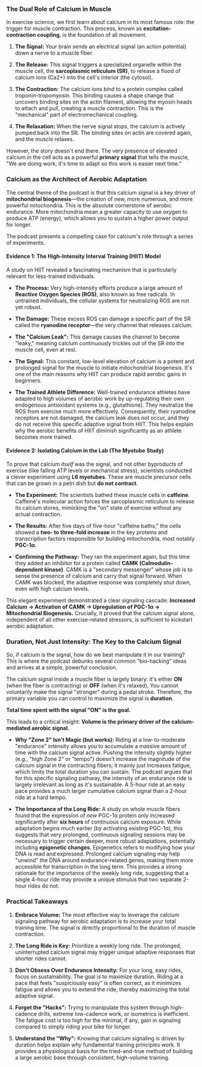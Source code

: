 
### The Dual Role of Calcium in Muscle

In exercise science, we first learn about calcium in its most famous role: the trigger for muscle contraction. This process, known as **excitation-contraction coupling**, is the foundation of all movement.

1.  **The Signal:** Your brain sends an electrical signal (an action potential) down a nerve to a muscle fiber.
    
2.  **The Release:** This signal triggers a specialized organelle within the muscle cell, the **sarcoplasmic reticulum (SR)**, to release a flood of calcium ions (Ca2+) into the cell's interior (the cytosol).
    
3.  **The Contraction:** The calcium ions bind to a protein complex called troponin-tropomyosin. This binding causes a shape change that uncovers binding sites on the actin filament, allowing the myosin heads to attach and pull, creating a muscle contraction. This is the "mechanical" part of electromechanical coupling.
    
4.  **The Relaxation:** When the nerve signal stops, the calcium is actively pumped back into the SR. The binding sites on actin are covered again, and the muscle relaxes.
    

However, the story doesn't end there. The very presence of elevated calcium in the cell acts as a powerful **primary signal** that tells the muscle, "We are doing work; it's time to adapt so this work is easier next time."

### Calcium as the Architect of Aerobic Adaptation

The central theme of the podcast is that this calcium signal is a key driver of **mitochondrial biogenesis**—the creation of new, more numerous, and more powerful mitochondria. This is the absolute cornerstone of aerobic endurance. More mitochondria mean a greater capacity to use oxygen to produce ATP (energy), which allows you to sustain a higher power output for longer.

The podcast presents a compelling case for calcium's role through a series of experiments.

#### Evidence 1: The High-Intensity Interval Training (HIIT) Model

A study on HIIT revealed a fascinating mechanism that is particularly relevant for less-trained individuals.

-   **The Process:** Very high-intensity efforts produce a large amount of **Reactive Oxygen Species (ROS)**, also known as free radicals. In untrained individuals, the cellular systems for neutralizing ROS are not yet robust.
    
-   **The Damage:** These excess ROS can damage a specific part of the SR called the **ryanodine receptor**—the very channel that releases calcium.
    
-   **The "Calcium Leak":** This damage causes the channel to become "leaky," meaning calcium continuously trickles out of the SR into the muscle cell, even at rest.
    
-   **The Signal:** This constant, low-level elevation of calcium is a potent and prolonged signal for the muscle to initiate mitochondrial biogenesis. It's one of the main reasons why HIIT can produce rapid aerobic gains in beginners.
    
-   **The Trained Athlete Difference:** Well-trained endurance athletes have adapted to high volumes of aerobic work by up-regulating their own endogenous antioxidant systems (e.g., glutathione). They neutralize the ROS from exercise much more effectively. Consequently, their ryanodine receptors are not damaged, the calcium leak does not occur, and they do not receive this specific adaptive signal from HIIT. This helps explain why the aerobic benefits of HIIT diminish significantly as an athlete becomes more trained.
    

#### Evidence 2: Isolating Calcium in the Lab (The Myotube Study)

To prove that calcium _itself_ was the signal, and not other byproducts of exercise (like falling ATP levels or mechanical stress), scientists conducted a clever experiment using **L6 myotubes**. These are muscle precursor cells that can be grown in a petri dish but **do not contract**.

-   **The Experiment:** The scientists bathed these muscle cells in **caffeine**. Caffeine's molecular action forces the sarcoplasmic reticulum to release its calcium stores, mimicking the "on" state of exercise without any actual contraction.
    
-   **The Results:** After five days of five-hour "caffeine baths," the cells showed a **two- to three-fold increase** in the key proteins and transcription factors responsible for building mitochondria, most notably **PGC-1α**.
    
-   **Confirming the Pathway:** They ran the experiment again, but this time they added an inhibitor for a protein called **CAMK (Calmodulin-dependent kinase)**. CAMK is a "secondary messenger" whose job is to sense the presence of calcium and carry that signal forward. When CAMK was blocked, the adaptive response was completely shut down, even with high calcium levels.
    

This elegant experiment demonstrated a clear signaling cascade: **Increased Calcium → Activation of CAMK → Upregulation of PGC-1α → Mitochondrial Biogenesis.** Crucially, it proved that the calcium signal alone, independent of all other exercise-related stressors, is sufficient to kickstart aerobic adaptation.

### Duration, Not Just Intensity: The Key to the Calcium Signal

So, if calcium is the signal, how do we best manipulate it in our training? This is where the podcast debunks several common "bio-hacking" ideas and arrives at a simple, powerful conclusion.

The calcium signal inside a muscle fiber is largely binary: it's either **ON** (when the fiber is contracting) or **OFF** (when it's relaxed). You cannot voluntarily make the signal "stronger" during a pedal stroke. Therefore, the primary variable you can control to maximize the signal is **duration**.

**Total time spent with the signal "ON" is the goal.**

This leads to a critical insight: **Volume is the primary driver of the calcium-mediated aerobic signal.**

-   **Why "Zone 2" Isn't Magic (but works):** Riding at a low-to-moderate "endurance" intensity allows you to accumulate a massive amount of time with the calcium signal active. Pushing the intensity slightly higher (e.g., "high Zone 2" or "tempo") doesn't increase the magnitude of the calcium signal in the contracting fibers; it mainly just increases fatigue, which limits the total duration you can sustain. The podcast argues that for this specific signaling pathway, the intensity of an endurance ride is largely irrelevant as long as it's sustainable. A 5-hour ride at an easy pace provides a much larger cumulative calcium signal than a 2-hour ride at a hard tempo.
    
-   **The Importance of the Long Ride:** A study on whole muscle fibers found that the expression of _new_ PGC-1α protein only increased significantly after **six hours** of continuous calcium exposure. While adaptation begins much earlier (by activating existing PGC-1α), this suggests that very prolonged, continuous signaling sessions may be necessary to trigger certain deeper, more robust adaptations, potentially including **epigenetic changes**. Epigenetics refers to modifying how your DNA is read and expressed. Prolonged calcium signaling may help "unwind" the DNA around endurance-related genes, making them more accessible for transcription in the long term. This provides a strong rationale for the importance of the weekly long ride, suggesting that a single 4-hour ride may provide a unique stimulus that two separate 2-hour rides do not.
    

### Practical Takeaways

1.  **Embrace Volume:** The most effective way to leverage the calcium signaling pathway for aerobic adaptation is to increase your total training time. The signal is directly proportional to the duration of muscle contraction.
    
2.  **The Long Ride is Key:** Prioritize a weekly long ride. The prolonged, uninterrupted calcium signal may trigger unique adaptive responses that shorter rides cannot.
    
3.  **Don't Obsess Over Endurance Intensity:** For your long, easy rides, focus on sustainability. The goal is to maximize duration. Riding at a pace that feels "suspiciously easy" is often correct, as it minimizes fatigue and allows you to extend the ride, thereby maximizing the total adaptive signal.
    
4.  **Forget the "Hacks":** Trying to manipulate this system through high-cadence drills, extreme low-cadence work, or isometrics is inefficient. The fatigue cost is too high for the minimal, if any, gain in signaling compared to simply riding your bike for longer.
    
5.  **Understand the "Why":** Knowing that calcium signaling is driven by duration helps explain _why_ fundamental training principles work. It provides a physiological basis for the tried-and-true method of building a large aerobic base through consistent, high-volume training.